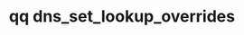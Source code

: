 ---
category: dns
command: dns_set_lookup_overrides
optional_options:
- alternate: []
  help: JSON-encoded file containing overrides.
  name: --file
  required: false
- alternate: []
  help: Read JSON-encoded overrides from stdin
  name: --stdin
  required: false
permalink: /qq-cli-command-guide/dns/dns_set_lookup_overrides.html
positional_options: []
sidebar: qq_cli_command_reference_sidebar
summary: This section explains how to use the <code>qq dns_set_lookup_overrides</code>
  command.
synopsis: Replace the configured set of DNS lookup overrides.
title: qq dns_set_lookup_overrides
usage: qq dns_set_lookup_overrides [-h] (--file FILE | --stdin)
zendesk_source: qq CLI Command Guide

---